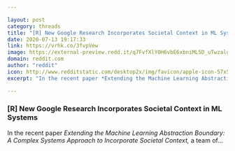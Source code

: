 ```yaml
---

layout: post
category: threads
title: "[R] New Google Research Incorporates Societal Context in ML Systems"
date: 2020-07-13 19:17:33
link: https://vrhk.co/3fvpVew
image: https://external-preview.redd.it/q7FvfXlY0H6vbE6xbniML5D_uTwzalg-_FlQ6hIklOA.jpg?width=140&height=73.2984293194&auto=webp&crop=140:73.2984293194,smart&s=6d655ccea0091cbf01334c18eaa4b9e7ecf1aa1a
domain: reddit.com
author: "reddit"
icon: http://www.redditstatic.com/desktop2x/img/favicon/apple-icon-57x57.png
excerpt: "In the recent paper *Extending the Machine Learning Abstraction Boundary: A Complex Systems Approach to Incorporate Societal Context,* a team of..."

---
```


### [R] New Google Research Incorporates Societal Context in ML Systems

In the recent paper *Extending the Machine Learning Abstraction Boundary: A Complex Systems Approach to Incorporate Societal Context,* a team of...